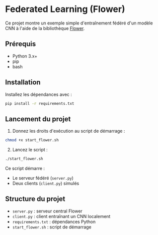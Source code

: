 
# Federated Learning (Flower)

Ce projet montre un exemple simple d'entraînement fédéré d'un modèle CNN à l'aide de la bibliothèque [Flower](https://flower.dev/).

## Prérequis

- Python 3.x+
- pip
- bash

## Installation

Installez les dépendances avec :

```bash
pip install -r requirements.txt
````

## Lancement du projet

1. Donnez les droits d'exécution au script de démarrage :

```bash
chmod +x start_flower.sh
```

2. Lancez le script :

```bash
./start_flower.sh
```

Ce script démarre :

* Le serveur fédéré (`server.py`)
* Deux clients (`client.py`) simulés

## Structure du projet

* `server.py` : serveur central Flower
* `client.py` : client entraînant un CNN localement
* `requirements.txt` : dépendances Python
* `start_flower.sh` : script de démarrage



